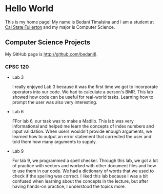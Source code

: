 # Hello World

This is my home page! My name is Bedani Timalsina and I am a student at [Cal State Fullerton](http://www.fullerton.edu/) and my major is Computer Science.

## Computer Science Projects

My GitHub page is http://github.com/bedani8.

### CPSC 120

* Lab 3

    I really enjoyed Lab 3 because it was the first time we got to incorporate operators into our code. We had to calculate a person's BMR. This lab showed how code can be useful for real-world tasks. Learning how to prompt the user was also very interesting.  

* Lab 6

    FFor lab 6, our task was to make a Madlib. This lab was very informational and helped me learn the concepts of index numbers and input validation. When users wouldn't provide enough arguments, we learned how to output an error statement that corrected the user and told them how many arguments to supply. 

* Lab 9

    For lab 9, we programmed a spell checker. Through this lab, we got a lot of practice with vectors and worked with other document files and how to use them in our code. We had a dictionary of words that we used to check if the spelling was correct. I liked this lab because I was a bit confused when learning about the concepts in the lecture, but after having hands-on practice, I understood the topics more. 

